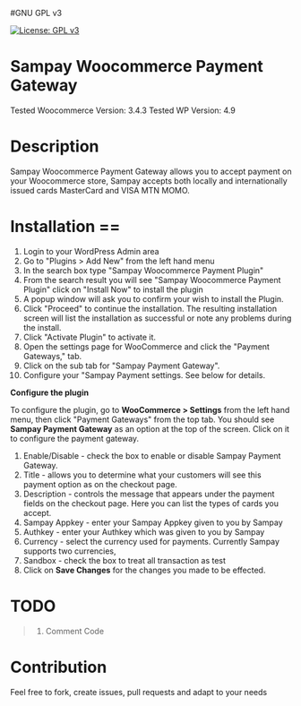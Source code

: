 #GNU GPL v3

[![License: GPL v3](https://img.shields.io/badge/License-GPLv3-blue.svg)](https://www.gnu.org/licenses/gpl-3.0)

# Sampay Woocommerce Payment Gateway 

Tested Woocommerce Version: 3.4.3
Tested WP Version: 4.9


# Description

Sampay Woocommerce Payment Gateway allows you to accept payment on your Woocommerce store, Sampay accepts both locally and internationally issued cards  MasterCard and VISA MTN MOMO.


# Installation ==

1. Login to your WordPress Admin area
2. Go to "Plugins > Add New" from the left hand menu
3. In the search box type "Sampay Woocommerce Payment Plugin"
4. From the search result you will see "Sampay Woocommerce Payment Plugin" click on "Install Now" to install the plugin
5. A popup window will ask you to confirm your wish to install the Plugin.
6. Click "Proceed" to continue the installation. The resulting installation screen will list the installation as successful or note any problems during the install.
7. Click "Activate Plugin" to activate it.
8. Open the settings page for WooCommerce and click the "Payment Gateways," tab.
9. Click on the sub tab for "Sampay Payment Gateway".
10. Configure your "Sampay Payment settings. See below for details.


**Configure the plugin**

To configure the plugin, go to **WooCommerce > Settings** from the left hand menu, then click "Payment Gateways" from the top tab. You should see **Sampay Payment Gateway** as an option at the top of the screen. Click on it to configure the payment gateway.
1. Enable/Disable - check the box to enable or disable Sampay Payment Gateway.
2. Title - allows you to determine what your customers will see this payment option as on the checkout page.
3. Description - controls the message that appears under the payment fields on the checkout page. Here you can list the types of cards you accept.
4. Sampay Appkey  - enter your Sampay Appkey given to you by Sampay
5. Authkey - enter your Authkey which was given to you by Sampay
6. Currency - select the currency used for payments. Currently Sampay supports two currencies,  
7. Sandbox - check the box to treat all transaction as test
8. Click on **Save Changes** for the changes you made to be effected.



# TODO
> 1.   Comment Code

# Contribution
Feel free to fork, create issues, pull requests and adapt to your needs

